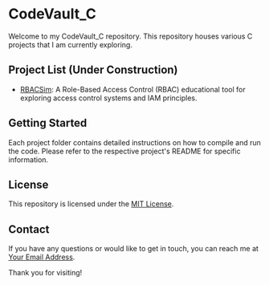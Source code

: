 # CodeVault_C

Welcome to my CodeVault_C repository. This repository houses various C projects that I am currently exploring.

## Project List (Under Construction)

- [RBACSim](RBACSim/): A Role-Based Access Control (RBAC) educational tool for exploring access control systems and IAM principles.

<!--
- [Project 2 Name](project2/): Brief description.
- [Project 3 Name](project3/): Brief description.
-->
## Getting Started

Each project folder contains detailed instructions on how to compile and run the code. Please refer to the respective project's README for specific information.

## License

This repository is licensed under the [MIT License](LICENSE).

## Contact

If you have any questions or would like to get in touch, you can reach me at [Your Email Address](mailto:sduranona97@gmail.com).

Thank you for visiting!

